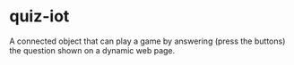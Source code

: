 # quiz-iot
A connected object that can play a game by answering (press the buttons) the question shown on a dynamic web page. 

